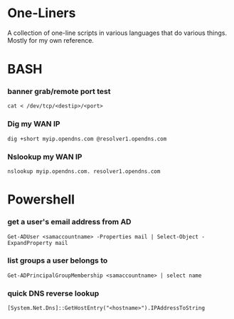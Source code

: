 # One-Liners

A collection of one-line scripts in various languages that do various things. Mostly for my own reference.

# BASH 
### banner grab/remote port test
`cat < /dev/tcp/<destip>/<port>`

### Dig my WAN IP
`dig +short myip.opendns.com @resolver1.opendns.com`

### Nslookup my WAN IP
`nslookup myip.opendns.com. resolver1.opendns.com`

# Powershell 
### get a user's email address from AD
`Get-ADUser <samaccountname> -Properties mail | Select-Object -ExpandProperty mail`

### list groups a user belongs to
`Get-ADPrincipalGroupMembership <samaccountname> | select name`

### quick DNS reverse lookup
`[System.Net.Dns]::GetHostEntry("<hostname>").IPAddressToString`
